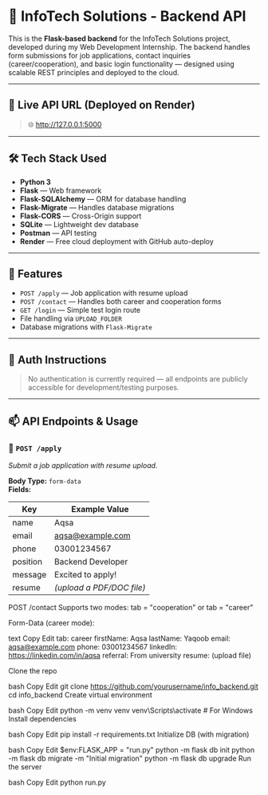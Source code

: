 # 📡 InfoTech Solutions - Backend API

This is the **Flask-based backend** for the InfoTech Solutions project, developed during my Web Development Internship. The backend handles form submissions for job applications, contact inquiries (career/cooperation), and basic login functionality — designed using scalable REST principles and deployed to the cloud.

---

## 🚀 Live API URL (Deployed on Render)
> 🌐 http://127.0.0.1:5000


---

## 🛠️ Tech Stack Used

- **Python 3**
- **Flask** — Web framework
- **Flask-SQLAlchemy** — ORM for database handling
- **Flask-Migrate** — Handles database migrations
- **Flask-CORS** — Cross-Origin support
- **SQLite** — Lightweight dev database
- **Postman** — API testing
- **Render** — Free cloud deployment with GitHub auto-deploy

---

## 📌 Features

- `POST /apply` — Job application with resume upload
- `POST /contact` — Handles both career and cooperation forms
- `GET /login` — Simple test login route
- File handling via `UPLOAD_FOLDER`
- Database migrations with `Flask-Migrate`

---

## 🔐 Auth Instructions

> No authentication is currently required — all endpoints are publicly accessible for development/testing purposes.

---

## 📫 API Endpoints & Usage

### 🔹 `POST /apply`

_Submit a job application with resume upload._

**Body Type:** `form-data`  
**Fields:**

| Key      | Example Value            |
|----------|--------------------------|
| name     | Aqsa                     |
| email    | aqsa@example.com         |
| phone    | 03001234567              |
| position | Backend Developer        |
| message  | Excited to apply!        |
| resume   | *(upload a PDF/DOC file)* |

POST /contact
Supports two modes: tab = "cooperation" or tab = "career"

Form-Data (career mode):

text
Copy
Edit
tab: career
firstName: Aqsa
lastName: Yaqoob
email: aqsa@example.com
phone: 03001234567
linkedIn: https://linkedin.com/in/aqsa
referral: From university
resume: (upload file)

Clone the repo

bash
Copy
Edit
git clone https://github.com/yourusername/info_backend.git
cd info_backend
Create virtual environment

bash
Copy
Edit
python -m venv venv
venv\Scripts\activate  # For Windows
Install dependencies

bash
Copy
Edit
pip install -r requirements.txt
Initialize DB (with migration)

bash
Copy
Edit
$env:FLASK_APP = "run.py"
python -m flask db init
python -m flask db migrate -m "Initial migration"
python -m flask db upgrade
Run the server

bash
Copy
Edit
python run.py




